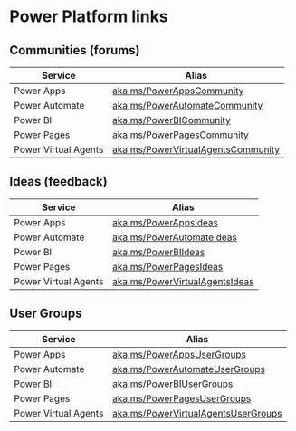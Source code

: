 # Power Platform links

## Communities (forums)
| **Service** | **Alias** |
|------------|---------------------------------------------|
| Power Apps | [aka.ms/PowerAppsCommunity](https://aka.ms/PowerAppsCommunity) |
| Power Automate | [aka.ms/PowerAutomateCommunity](https://aka.ms/PowerAutomateCommunity) |
| Power BI | [aka.ms/PowerBICommunity](https://aka.ms/PowerBICommunity) |
| Power Pages | [aka.ms/PowerPagesCommunity](https://aka.ms/PowerPagesCommunity) |
| Power Virtual Agents | [aka.ms/PowerVirtualAgentsCommunity](https://aka.ms/PowerVirtualAgentsCommunity) |

## Ideas (feedback)
| **Service** | **Alias** |
|------------|---------------------------------------------|
| Power Apps | [aka.ms/PowerAppsIdeas](https://aka.ms/PowerAppsIdeas) |
| Power Automate | [aka.ms/PowerAutomateIdeas](https://aka.ms/PowerAutomateIdeas) |
| Power BI | [aka.ms/PowerBIIdeas](https://aka.ms/PowerBIIdeas) |
| Power Pages | [aka.ms/PowerPagesIdeas](https://aka.ms/PowerPagesIdeas) |
| Power Virtual Agents | [aka.ms/PowerVirtualAgentsIdeas](https://aka.ms/PowerVirtualAgentsIdeas) |

## User Groups
| **Service** | **Alias** |
|------------|---------------------------------------------|
| Power Apps | [aka.ms/PowerAppsUserGroups](https://aka.ms/PowerAppsUserGroups) |
| Power Automate | [aka.ms/PowerAutomateUserGroups](https://aka.ms/PowerAutomateUserGroups) |
| Power BI | [aka.ms/PowerBIUserGroups](https://aka.ms/PowerBIUserGroups) |
| Power Pages | [aka.ms/PowerPagesUserGroups](https://aka.ms/PowerPagesUserGroups) |
| Power Virtual Agents | [aka.ms/PowerVirtualAgentsUserGroups](https://aka.ms/PowerVirtualAgentsUserGroups) |
